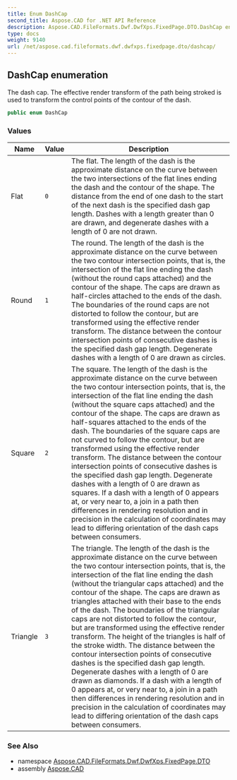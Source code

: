 ```yaml
---
title: Enum DashCap
second_title: Aspose.CAD for .NET API Reference
description: Aspose.CAD.FileFormats.Dwf.DwfXps.FixedPage.DTO.DashCap enum. The dash cap. The effective render transform of the path being stroked is used to transform the control points of the contour of the dash
type: docs
weight: 9140
url: /net/aspose.cad.fileformats.dwf.dwfxps.fixedpage.dto/dashcap/
---
```

## DashCap enumeration

The dash cap. The effective render transform of the path being stroked is used to transform the control points of the contour of the dash.

```csharp
public enum DashCap
```

### Values

| Name | Value | Description |
| --- | --- | --- |
| Flat | `0` | The flat. The length of the dash is the approximate distance on the curve between the two intersections of the flat lines ending the dash and the contour of the shape. The distance from the end of one dash to the start of the next dash is the specified dash gap length. Dashes with a length greater than 0 are drawn, and degenerate dashes with a length of 0 are not drawn. |
| Round | `1` | The round. The length of the dash is the approximate distance on the curve between the two contour intersection points, that is, the intersection of the flat line ending the dash (without the round caps attached) and the contour of the shape. The caps are drawn as half-circles attached to the ends of the dash. The boundaries of the round caps are not distorted to follow the contour, but are transformed using the effective render transform. The distance between the contour intersection points of consecutive dashes is the specified dash gap length. Degenerate dashes with a length of 0 are drawn as circles. |
| Square | `2` | The square. The length of the dash is the approximate distance on the curve between the two contour intersection points, that is, the intersection of the flat line ending the dash (without the square caps attached) and the contour of the shape. The caps are drawn as half-squares attached to the ends of the dash. The boundaries of the square caps are not curved to follow the contour, but are transformed using the effective render transform. The distance between the contour intersection points of consecutive dashes is the specified dash gap length. Degenerate dashes with a length of 0 are drawn as squares. If a dash with a length of 0 appears at, or very near to, a join in a path then differences in rendering resolution and in precision in the calculation of coordinates may lead to differing orientation of the dash caps between consumers. |
| Triangle | `3` | The triangle. The length of the dash is the approximate distance on the curve between the two contour intersection points, that is, the intersection of the flat line ending the dash (without the triangular caps attached) and the contour of the shape. The caps are drawn as triangles attached with their base to the ends of the dash. The boundaries of the triangular caps are not distorted to follow the contour, but are transformed using the effective render transform. The height of the triangles is half of the stroke width. The distance between the contour intersection points of consecutive dashes is the specified dash gap length. Degenerate dashes with a length of 0 are drawn as diamonds. If a dash with a length of 0 appears at, or very near to, a join in a path then differences in rendering resolution and in precision in the calculation of coordinates may lead to differing orientation of the dash caps between consumers. |

### See Also

* namespace [Aspose.CAD.FileFormats.Dwf.DwfXps.FixedPage.DTO](../../aspose.cad.fileformats.dwf.dwfxps.fixedpage.dto/)
* assembly [Aspose.CAD](../../)



